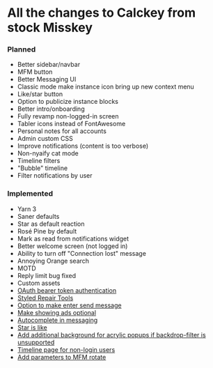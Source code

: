 # All the changes to Calckey from stock Misskey

### Planned

- Better sidebar/navbar
- MFM button
- Better Messaging UI
- Classic mode make instance icon bring up new context menu
- Like/star button
- Option to publicize instance blocks
- Better intro/onboarding
- Fully revamp non-logged-in screen
- Tabler icons instead of FontAwesome
- Personal notes for all accounts
- Admin custom CSS
- Improve notifications (content is too verbose)
- Non-nyaify cat mode
- Timeline filters
- "Bubble" timeline
- Filter notifications by user

### Implemented

- Yarn 3
- Saner defaults
- Star as default reaction
- Rosé Pine by default
- Mark as read from notifications widget
- Better welcome screen (not logged in)
- Ability to turn off "Connection lost" message
- Annoying Orange search
- MOTD
- Reply limit bug fixed
- Custom assets
- [OAuth bearer token authentication](https://github.com/misskey-dev/misskey/pull/9021)
- [Styled Repair Tools](https://github.com/misskey-dev/misskey/pull/8956)
- [Option to make enter send message](https://github.com/misskey-dev/misskey/pull/8954)
- [Make showing ads optional](https://github.com/misskey-dev/misskey/pull/8996)
- [Autocomplete in messaging](https://github.com/misskey-dev/misskey/pull/8955)
- [Star is like](https://github.com/JakeMBauer/Misskey-Extras/blob/master/patches/star-is-like.patch)
- [Add additional background for acrylic popups if backdrop-filter is unsupported](https://github.com/misskey-dev/misskey/pull/8671)
- [Timeline page for non-login users](https://github.com/misskey-dev/misskey/pull/8927)
- [Add parameters to MFM rotate](https://github.com/misskey-dev/misskey/pull/8549)
